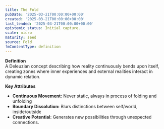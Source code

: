 ```yaml
---
title: The Fold
pubDate: '2025-03-21T00:00:00+00:00'
created: '2025-03-21T00:00:00+00:00'
last_tended: '2025-03-21T00:00:00+00:00'
epistemic_status: Initial capture.
scale: micro
maturity: seed
source: Fold
fmContentType: definition
---
```








**Definition**  
A Deleuzian concept describing how reality continuously bends upon itself, creating zones where inner experiences and external realities interact in dynamic relation.

**Key Attributes**  
- **Continuous Movement:** Never static, always in process of folding and unfolding  
- **Boundary Dissolution:** Blurs distinctions between self/world, inside/outside  
- **Creative Potential:** Generates new possibilities through unexpected connections.
